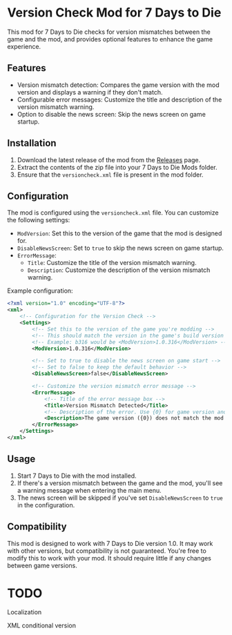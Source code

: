 # Version Check Mod for 7 Days to Die

This mod for 7 Days to Die checks for version mismatches between the game and the mod, and provides optional features to enhance the game experience.

## Features

- Version mismatch detection: Compares the game version with the mod version and displays a warning if they don't match.
- Configurable error messages: Customize the title and description of the version mismatch warning.
- Option to disable the news screen: Skip the news screen on game startup.

## Installation

1. Download the latest release of the mod from the [Releases](https://github.com/yourusername/versioncheckmod/releases) page.
2. Extract the contents of the zip file into your 7 Days to Die Mods folder.
3. Ensure that the `versioncheck.xml` file is present in the mod folder.

## Configuration

The mod is configured using the `versioncheck.xml` file. You can customize the following settings:

- `ModVersion`: Set this to the version of the game that the mod is designed for.
- `DisableNewsScreen`: Set to `true` to skip the news screen on game startup.
- `ErrorMessage`:
    - `Title`: Customize the title of the version mismatch warning.
    - `Description`: Customize the description of the version mismatch warning.

Example configuration:

```xml
<?xml version="1.0" encoding="UTF-8"?>
<xml>
    <!-- Configuration for the Version Check -->
    <Settings>
        <!-- Set this to the version of the game you're modding -->
        <!-- This should match the version in the game's build version which is visible in the main menu (top right) -->
        <!-- Example: b316 would be <ModVersion>1.0.316</ModVersion> -->
        <ModVersion>1.0.316</ModVersion>

        <!-- Set to true to disable the news screen on game start -->
        <!-- Set to false to keep the default behavior -->
        <DisableNewsScreen>false</DisableNewsScreen>

        <!-- Customize the version mismatch error message -->
        <ErrorMessage>
            <!-- Title of the error message box -->
            <Title>Version Mismatch Detected</Title>
            <!-- Description of the error. Use {0} for game version and {1} for mod version -->
            <Description>The game version ({0}) does not match the mod version ({1}). This may cause issues.</Description>
        </ErrorMessage>
    </Settings>
</xml>
```

## Usage

1. Start 7 Days to Die with the mod installed.
2. If there's a version mismatch between the game and the mod, you'll see a warning message when entering the main menu.
3. The news screen will be skipped if you've set `DisableNewsScreen` to `true` in the configuration.

## Compatibility

This mod is designed to work with 7 Days to Die version 1.0. It may work with other versions, but compatibility is not guaranteed.
You're free to modify this to work with your mod. It should require little if any changes between game versions.


# TODO

Localization

XML conditional version
